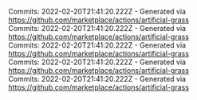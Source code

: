 Commits: 2022-02-20T21:41:20.222Z - Generated via https://github.com/marketplace/actions/artificial-grass
<br>
Commits: 2022-02-20T21:41:20.222Z - Generated via https://github.com/marketplace/actions/artificial-grass
<br>
Commits: 2022-02-20T21:41:20.222Z - Generated via https://github.com/marketplace/actions/artificial-grass
<br>
Commits: 2022-02-20T21:41:20.222Z - Generated via https://github.com/marketplace/actions/artificial-grass
<br>
Commits: 2022-02-20T21:41:20.222Z - Generated via https://github.com/marketplace/actions/artificial-grass
<br>

